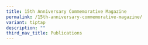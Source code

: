 ```yaml
---
title: 15th Anniversary Commemorative Magazine
permalink: /15th-anniversary-commemorative-magazine/
variant: tiptap
description: ""
third_nav_title: Publications
---
```

